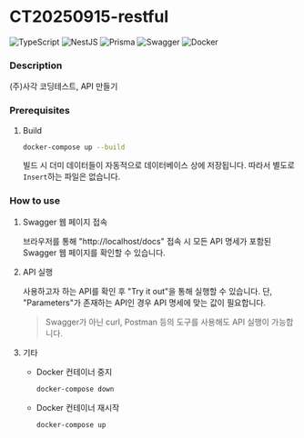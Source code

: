 # CT20250915-restful

![TypeScript](https://img.shields.io/badge/typescript-%23007ACC.svg?style=for-the-badge&logo=typescript&logoColor=white)
![NestJS](https://img.shields.io/badge/nestjs-%23E0234E.svg?style=for-the-badge&logo=nestjs&logoColor=white)
![Prisma](https://img.shields.io/badge/Prisma-3982CE?style=for-the-badge&logo=Prisma&logoColor=white)
![Swagger](https://img.shields.io/badge/-Swagger-%23Clojure?style=for-the-badge&logo=swagger&logoColor=white)
![Docker](https://img.shields.io/badge/docker-%230db7ed.svg?style=for-the-badge&logo=docker&logoColor=white)

### Description

(주)사각 코딩테스트, API 만들기

### Prerequisites

1. Build

   ```bash
   docker-compose up --build
   ```

   빌드 시 더미 데이터들이 자동적으로 데이터베이스 상에 저장됩니다. 따라서 별도로 `Insert`하는 파일은 없습니다.

### How to use

1. Swagger 웹 페이지 접속

   브라우저를 통해 "http://localhost/docs" 접속 시 모든 API 명세가 포함된 Swagger 웹 페이지를 확인할 수 있습니다.

2. API 실행

   사용하고자 하는 API를 확인 후 "Try it out"을 통해 실행할 수 있습니다. 단, "Parameters"가 존재하는 API인 경우 API 명세에 맞는 값이 필요합니다.

   > Swagger가 아닌 curl, Postman 등의 도구를 사용해도 API 실행이 가능합니다.

3. 기타
   - Docker 컨테이너 중지

     ```bash
     docker-compose down
     ```

   - Docker 컨테이너 재시작

     ```bash
     docker-compose up
     ```

